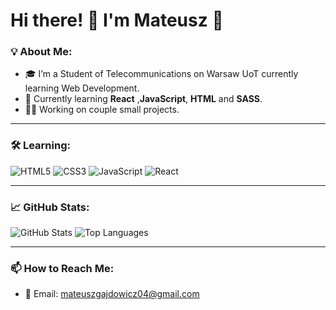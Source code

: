 # Hi there! 👋 I'm Mateusz 🚀  

### 💡 About Me:
- 🎓 I’m a Student of Telecommunications on Warsaw UoT currently learning Web Development.
- 🌱 Currently learning **React** ,**JavaScript**, **HTML** and **SASS**.
- 👨‍💻 Working on couple small projects.


---

### 🛠 Learning:
![HTML5](https://img.shields.io/badge/-HTML5-E34F26?logo=html5&logoColor=white&style=flat)
![CSS3](https://img.shields.io/badge/-CSS3-1572B6?logo=css3&logoColor=white&style=flat)
![JavaScript](https://img.shields.io/badge/-JavaScript-F7DF1E?logo=javascript&logoColor=black&style=flat)
![React](https://img.shields.io/badge/-React-61DAFB?logo=react&logoColor=black&style=flat)


---

### 📈 GitHub Stats:
![GitHub Stats](https://github-readme-stats.vercel.app/api?username=MateuszGajdowicz&show_icons=true&hide_rank=true&theme=radical)
![Top Languages](https://github-readme-stats.vercel.app/api/top-langs/?username=MateuszGajdowicz&layout=compact&theme=radical)

---

### 📫 How to Reach Me:
- 📧 Email: [mateuszgajdowicz04@gmail.com](mailto:mateuszgajdowicz04@gmail.com)

